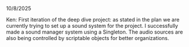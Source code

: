 10/8/2025

Ken: First iteration of the deep dive project: as stated in the plan we are currently trying to set up a sound system for the project. I successfully made a
sound manager system using a Singleton. The audio sources are also being controlled by scriptable objects for better organizations.